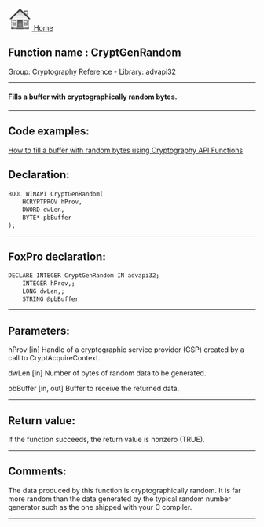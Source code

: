 [<img src="../../images/home.png"> Home ](https://github.com/VFPX/Win32API)  

## Function name : CryptGenRandom
Group: Cryptography Reference - Library: advapi32    
***  


#### Fills a buffer with cryptographically random bytes.
***  


## Code examples:
[How to fill a buffer with random bytes using Cryptography API Functions](../../samples/sample_053.md)  

## Declaration:
```foxpro  
BOOL WINAPI CryptGenRandom(
	HCRYPTPROV hProv,
	DWORD dwLen,
	BYTE* pbBuffer
);  
```  
***  


## FoxPro declaration:
```foxpro  
DECLARE INTEGER CryptGenRandom IN advapi32;
	INTEGER hProv,;
	LONG dwLen,;
	STRING @pbBuffer  
```  
***  


## Parameters:
hProv 
[in] Handle of a cryptographic service provider (CSP) created by a call to CryptAcquireContext. 

dwLen 
[in] Number of bytes of random data to be generated. 

pbBuffer 
[in, out] Buffer to receive the returned data.  
***  


## Return value:
If the function succeeds, the return value is nonzero (TRUE).  
***  


## Comments:
The data produced by this function is cryptographically random. It is far more random than the data generated by the typical random number generator such as the one shipped with your C compiler.  
  
***  

